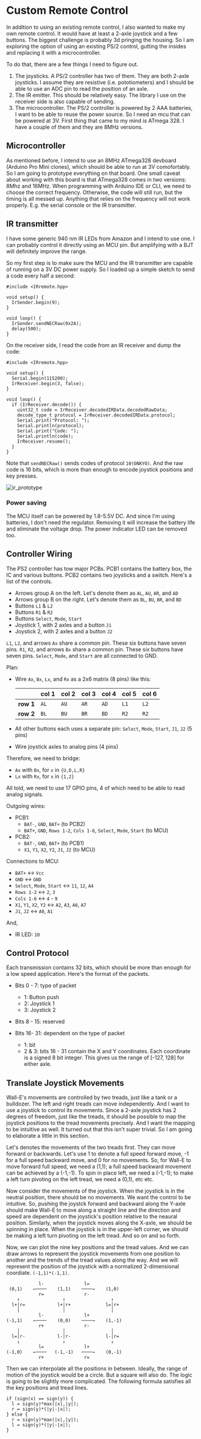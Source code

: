 # Custom Remote Control

In addition to using an existing remote control, I also wanted to make my own remote control. It would have at least a 2-axle joystick and a few buttons. The biggest challenge is probably 3d pringing the housing. So I am exploring the option of using an existing PS/2 control, gutting the insides and replacing it with a microcontroller.

To do that, there are a few things I need to figure out.

1. The joysticks. A PS/2 controller has two of them. They are both 2-axle joysticks. I assume they are resistive (i.e. pototiometers) and I should be able to use an ADC pin to read the position of an axle.
1. The IR emitter. This should be relatively easy. The library I use on the receiver side is also capable of sending.
1. The microcontroller. The PS/2 controller is powered by 2 AAA batteries, I want to be able to reuse the power source. So I need an mcu that can be powered at 3V. First thing that came to my mind is ATmega 328. I have a couple of them and they are 8MHz versions.

## Microcontroller
As mentioned before, I intend to use an 8MHz ATmega328 devboard (Arduino Pro Mini clones), which should be able to run at 3V comofortably. So I am going to prototype everything on that board. One small caveat about working with this board is that ATmega328 comes in two versions: 8Mhz and 16MHz. When programming with Arduino IDE or CLI, we need to choose the correct frequency. Otherwise, the code will still run, but the timing is all messed up. Anything that relies on the frequency will not work properly. E.g. the serial console or the IR transmitter.

## IR transmitter
I have some generic 940 nm IR LEDs from Amazon and I intend to use one. I can probably control it directly using an MCU pin. But amplifying with a BJT will definitely improve the range.

So my first step is to make sure the MCU and the IR transmitter are capable of running on a 3V DC power supply. So I loaded up a simple sketch to send a code every half a second:

```
#include <IRremote.hpp>

void setup() {
  IrSender.begin(9);
}

void loop() {
  IrSender.sendNECRaw(0x2A);
  delay(500);
}
```

On the receiver side, I read the code from an IR receiver and dump the code:

```
#include <IRremote.hpp>

void setup() {
  Serial.begin(115200);
  IrReceiver.begin(3, false);
}

void loop() {
  if (IrReceiver.decode()) {
    uint32_t code = IrReceiver.decodedIRData.decodedRawData;
    decode_type_t protocol = IrReceiver.decodedIRData.protocol;
    Serial.print("Protocol: ");
    Serial.println(protocol);
    Serial.print("Code: ");
    Serial.println(code);
    IrReceiver.resume();
  }
}
```

Note that `sendNECRaw()` sends codes of protocol `10(ONKYO)`. And the raw code is 16 bits, which is more than enough to encode joystick positions and key presses.

![ir_prototype](./media/IMG_0908.jpeg)

### Power saving
The MCU itself can be powered by 1.8-5.5V DC. And since I'm using batteries, I don't need the regulator. Removing it will increase the battery life and eliminate the voltage drop. The power indicator LED can be removed too.

## Controller Wiring

The PS2 controller has tow major PCBs. PCB1 contains the battery box, the IC and various buttons. PCB2 contains two joysticks and a switch. Here's a list of the controls.

* Arrows group A on the left. Let's denote them as `AL`, `AU`, `AR`, and `AD`
* Arrows group B on the right. Let's denote them as `BL`, `BU`, `BR`, and `BD`
* Buttons `L1` & `L2`
* Buttons `R1` & `R2`
* Buttons `Select`, `Mode`, `Start`
* Joystick 1, with 2 axles and a button `J1`
* Joystick 2, with 2 axles and a button `J2`

`L1`, `L2`, and arrows `Ax` share a common pin. These six buttons have seven pins.
`R1`, `R2`, and arrows `Bx` share a common pin. These six buttons have seven pins.
`Select`, `Mode`, and `Start` are all connected to GND.

Plan:

* Wire `Ax`, `Bx`, `Lx`, and `Rx` as a 2x6 matrix (8 pins) like this:

  |           | col 1 | col 2 | col 3 | col 4 | col 5 | col 6 |
  |-----------|-------|-------|-------|-------|-------|-------|
  | **row 1** |  `AL` |  `AU` |  `AR` |  `AD` |  `L1` |  `L2` |
  | **row 2** |  `BL` |  `BU` |  `BR` |  `BD` |  `R2` |  `R2` |

* All other buttons each uses a separate pin: `Select`, `Mode`, `Start`, `J1`, `J2` (5 pins)
* Wire joystick axles to analog pins (4 pins)

Therefore, we need to bridge:

* `Ax` with `Bx`, for `x` in `{U,D,L,R}`
* `Lx` with `Rx`, for `x` in `{1,2}`

All told, we need to use 17 GPIO pins, 4 of which need to be able to read analog signals.

Outgoing wires: 
* PCB1: 
  - `BAT-`, `GND`, `BAT+` (to PCB2)
  - `BAT+`, `GND`, `Rows 1-2`, `Cols 1-6`, `Select`, `Mode`, `Start` (to MCU)
* PCB2: 
  - `BAT-`, `GND`, `BAT+` (to PCB1)
  - `X1`, `Y1`, `X2`, `Y2`, `J1`, `J2` (to MCU)

Connections to MCU:
* `BAT+` ↔ `Vcc`
* `GND` ↔ `GND`
* `Select`, `Mode`, `Start` ↔ `11`, `12`, `A4`
* `Rows 1-2` ↔ `2`, `3`
* `Cols 1-6` ↔ `4` - `9`
* `X1`, `Y1`, `X2`, `Y2` ↔ `A2`, `A3`, `A6`, `A7`
* `J1`, `J2` ↔ `A0`, `A1`

And,
* IR LED: `10`

## Control Protocol

Each transmission contains 32 bits, which should be more than enough for a low speed application. Here's the format of the packets.

* Bits 0 - 7: type of packet
  - 1: Button push
  - 2: Joystick 1
  - 3: Joystick 2

* Bits 8 - 15: reserved
* Bits 16- 31: dependent on the type of packet
  - 1: bit
  - 2 & 3: bits 16 - 31 contain the X and Y coordinates. Each coordinate is a signed 8 bit integer. This gives us the range of [-127, 128] for either axle.


## Translate Joystick Movements

Wall-E's movements are controlled by two treads, just like a tank or a bulldozer. The left and right treads can move independently. And I want to use a joystick to control its movements. Since a 2-axle joystick has 2 degrees of freedom, just like the treads, it should be possible to map the joystick positions to the tread movements precisely. And I want the mapping to be intuitive as well. It turned out that this isn't super trivial. So I am going to elaborate a little in this section.

Let's denotes the movements of the two treads first. They can move forward or backwards. Let's use 1 to denote a full speed forward move, -1 for a full speed backward move, and 0 for no movements. So, for Wall-E to move forward full speed, we need a (1,1); a full speed backward movement can be achieved by a (-1,-1). To spin in place left, we need a (-1,-1); to make a left turn pivoting on the left tread, we need a (0,1), etc etc.

Now consider the movements of the joystick. When the joystick is in the neutral position, there should be no movements. We want the control to be intuitive. So, pushing the joystck forward and backward along the Y-axle should make Wall-E to move along a straight line and the direction and speed are dependent on the joystick's position relative to the neaural position. Similarly, when the joystick moves along the X-axle, we should be spinning in place. When the joystick is in the upper-left corner, we should be making a left turn pivoting on the left tread. And so on and so forth.

Now, we can plot the nine key positions and the tread values. And we can draw arrows to represent the joystick movements from one position to another and the trends of the tread values along the way. And we will represent the position of the joystick with a normalized 2-dimensional coordiate. `(-1,1)*(-1,1)`.

```
            l-               l=
 (0,1)    ←────    (1,1)    ────→    (1,0)
            r=               r-
    ↑                ↑                 ↑
  l+│r=            l+│r+             l=│r+
    │                │                 │    
            l-               l+
(-1,1)    ←────    (0,0)    ────→    (1,-1)
            r+               r-
    │                │                 │
  l=│r-            l-│r-             l-│r=    
    ↓                ↓                 ↓
            l=               l+
(-1,0)    ←────   (-1,-1)   ────→    (0,-1)
            r+               r=
```

Then we can interpolate all the positions in between. Ideally, the range of motion of the joystick would be a circle. But a square will also do. The logic is going to be slightly more complicated. The following formula satisfies all the key positions and tread lines.

```
if (sign(x) == sign(y)) {
  l = sign(y)*max(|x|,|y|);
  r = sign(y)*(|y|-|x|);
} else {
  r = sign(y)*max(|x|,|y|);
  l = sign(y)*(|y|-|x|);
}
```